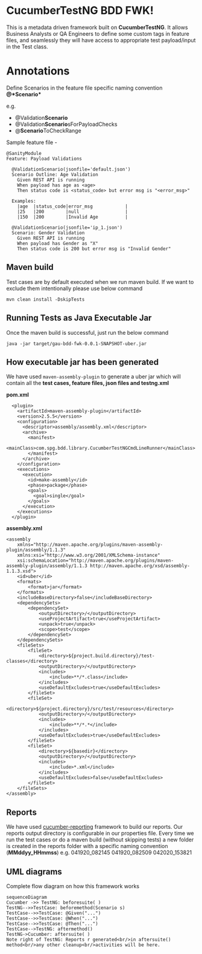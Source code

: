 # CucumberTestNG BDD FWK!

This is a metadata driven framework built on **CucumberTestNG**. It allows Business Analysts or QA Engineers to define some custom tags in feature files, and seamlessly they will have access to appropriate test payload/input in the Test class.


# Annotations

Define Scenarios in the feature file specific naming convention **@\*Scenario\***

e.g.
- @Validation**Scenario**
- @Validation**Scenario**sForPayloadChecks
- @**Scenario**ToCheckRange

Sample feature file - 
```
@SanityModule
Feature: Payload Validations

  @ValidationScenario(jsonfile='default.json')
  Scenario Outline: Age Validation
    Given REST API is running
    When payload has age as <age>
    Then status code is <status_code> but error msg is "<error_msg>"

  Examples:
    |age  |status_code|error_msg            |
    |25   |200        |null                 |
    |150  |200        |Invalid Age          |

  @ValidationScenario(jsonfile='ip_1.json')
  Scenario: Gender Validation
    Given REST API is running
    When payload has Gender as "X"
    Then status code is 200 but error msg is "Invalid Gender"
```


## Maven build

Test cases are by default executed when we run maven build. If we want to exclude them intentionally please use below command
```
mvn clean install -DskipTests
```

## Running Tests as Java Executable Jar

Once the maven build is successful, just run the below command
```
java -jar target/gau-bdd-fwk-0.0.1-SNAPSHOT-uber.jar
```

## How executable jar has been generated

We have used ``maven-assembly-plugin`` to generate a uber jar which will contain all the **test cases, feature files, json files and testng.xml**

**pom.xml**
```
  <plugin>
    <artifactId>maven-assembly-plugin</artifactId>
    <version>2.5.5</version>
    <configuration>
      <descriptor>assembly/assembly.xml</descriptor>
      <archive>
        <manifest>
          <mainClass>com.spg.bdd.library.CucumberTestNGCmdLineRunner</mainClass>
        </manifest>
      </archive>
    </configuration>
    <executions>
      <execution>
        <id>make-assembly</id>
        <phase>package</phase>
        <goals>
          <goal>single</goal>
        </goals>
      </execution>
    </executions>
  </plugin>

```
**assembly.xml**
```
<assembly
    xmlns="http://maven.apache.org/plugins/maven-assembly-plugin/assembly/1.1.3"
    xmlns:xsi="http://www.w3.org/2001/XMLSchema-instance"
    xsi:schemaLocation="http://maven.apache.org/plugins/maven-assembly-plugin/assembly/1.1.3 http://maven.apache.org/xsd/assembly-1.1.3.xsd">
    <id>uber</id>
    <formats>
        <format>jar</format>
    </formats>
    <includeBaseDirectory>false</includeBaseDirectory>
    <dependencySets>
        <dependencySet>
            <outputDirectory>/</outputDirectory>
            <useProjectArtifact>true</useProjectArtifact>
            <unpack>true</unpack>
            <scope>test</scope>
        </dependencySet>
    </dependencySets>
    <fileSets>
        <fileSet>
            <directory>${project.build.directory}/test-classes</directory>
            <outputDirectory>/</outputDirectory>
            <includes>
                <include>**/*.class</include>
            </includes>
            <useDefaultExcludes>true</useDefaultExcludes>
        </fileSet>
        <fileSet>
            <directory>${project.directory}/src/test/resources</directory>
            <outputDirectory>/</outputDirectory>
            <includes>
                <include>**/*.*</include>
            </includes>
            <useDefaultExcludes>true</useDefaultExcludes>
        </fileSet>
        <fileSet>
            <directory>${basedir}</directory>
            <outputDirectory>/</outputDirectory>
            <includes>
                <include>*.xml</include>
            </includes>
            <useDefaultExcludes>false</useDefaultExcludes>
        </fileSet>
    </fileSets>
</assembly>
```

## Reports

We have used [cucumber-reporting](https://github.com/damianszczepanik/cucumber-reporting) framework to build our reports. Our reports output directory is configurable in our properties file. Every time we run the test cases or do a maven build (without skipping tests) a new folder is created in the reports folder with a specific naming convention (**MMddyy_HHmmss**)
e.g.
041920_082145
041920_082509
042020_153821


## UML diagrams

Complete flow diagram on how this framework works

```mermaid
sequenceDiagram
Cucumber ->> TestNG: beforesuite( )
TestNG-->>TestCase: beforemethod(Scenario s)
TestCase-->>TestCase: @Given("...")
TestCase-->>TestCase: @When("...")
TestCase-->>TestCase: @Then("...")
TestCase-->TestNG: aftermethod()
TestNG->Cucumber: aftersuite( )
Note right of TestNG: Reports r generated<br/>in aftersuite() method<br/>any other cleanup<br/>activities will be here.
```